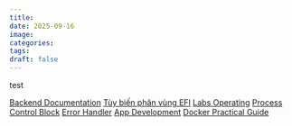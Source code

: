 ```yaml
---
title:
date: 2025-09-16
image:
categories:
tags:
draft: false
---
```


test

<!--more-->

[Backend Documentation](blog.nagih.io.vn/posts/backend-documentation)
[Tùy biến phân vùng EFI](blog.nagih.io.vn/posts/tuy-bien-phan-vung-efi)
[Labs Operating](blog.nagih.io.vn/posts/labs-operating)
[Process Control Block](blog.nagih.io.vn/posts/process-control-block)
[Error Handler](blog.nagih.io.vn/posts/error-handler)
[App Development](blog.nagih.io.vn/posts/app-development)
[Docker Practical Guide](blog.nagih.io.vn/posts/docker-practical-guide)